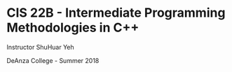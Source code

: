 # CIS 22B - Intermediate Programming Methodologies in C++

Instructor ShuHuar Yeh

DeAnza College - Summer 2018
